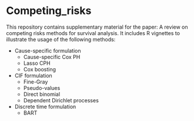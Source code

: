 # Competing_risks

This repository contains supplementary material for the paper: A review on competing risks methods for survival analysis.
It includes R vignettes to illustrate the usage of the following methods:

* Cause-specific formulation
  - Cause-specific Cox PH
  - Lasso CPH
  - Cox boosting
* CIF formulation
  - Fine-Gray
  - Pseudo-values
  - Direct binomial
  - Dependent Dirichlet processes
* Discrete time formulation
  - BART

